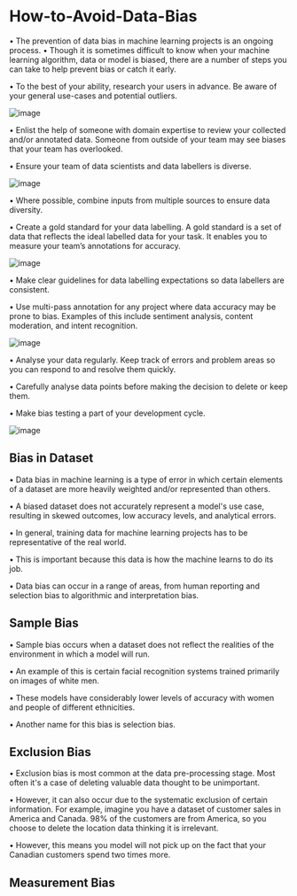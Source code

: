 # How-to-Avoid-Data-Bias

• The prevention of data bias in machine learning projects is an 
ongoing process. 
• Though it is sometimes difficult to know when your machine 
learning algorithm, data or model is biased, there are a number of 
steps you can take to help prevent bias or catch it early.

• To the best of your ability, research your users in advance. Be 
aware of your general use-cases and potential outliers.

![image](https://github.com/user-attachments/assets/1c6e88f5-d147-4c7d-80bc-cea40a2c964e)

• Enlist the help of someone with domain expertise to review your 
collected and/or annotated data. Someone from outside of your 
team may see biases that your team has overlooked.

• Ensure your team of data scientists and data labellers is diverse.

![image](https://github.com/user-attachments/assets/26ad984a-b0f4-48cd-9e40-01766f8e0ad8)

• Where possible, combine inputs from multiple sources to ensure 
data diversity.

• Create a gold standard for your data labelling. A gold standard is a 
set of data that reflects the ideal labelled data for your task. It 
enables you to measure your team’s annotations for accuracy.

![image](https://github.com/user-attachments/assets/5cce6e3e-3e0b-4a04-8d3b-d7d0b60b932c)

• Make clear guidelines for data labelling expectations so data 
labellers are consistent.

• Use multi-pass annotation for any project where data accuracy 
may be prone to bias. Examples of this include sentiment analysis, 
content moderation, and intent recognition.


![image](https://github.com/user-attachments/assets/df0626ae-b2c2-4f7e-9881-4f7b8e9f9cb4)

• Analyse your data regularly. Keep track of errors and problem areas so you can respond to and resolve them quickly.

• Carefully analyse data points before making the decision to delete or keep 
them.

• Make bias testing a part of your development cycle.

![image](https://github.com/user-attachments/assets/7351136f-fd87-4292-9e46-4a8e8fe3a780)


## Bias in Dataset

• Data bias in machine learning is a type of error in which certain elements of a dataset are more heavily weighted and/or represented than others. 

• A biased dataset does not accurately represent a model's use case, resulting in skewed outcomes, low accuracy levels, and analytical errors.

• In general, training data for machine learning projects has to be representative of the real world. 

• This is important because this data is how the machine learns to do its job. 

• Data bias can occur in a range of areas, from human reporting and selection bias to algorithmic and interpretation bias.

## Sample Bias

• Sample bias occurs when a dataset does not reflect the realities of the environment in which a model will run. 

• An example of this is certain facial recognition systems trained primarily on images of white men. 

• These models have considerably lower levels of accuracy with women and people of different ethnicities. 

• Another name for this bias is selection bias.

## Exclusion Bias

• Exclusion bias is most common at the data pre-processing stage. Most often it's a case of deleting valuable data thought to be unimportant. 

• However, it can also occur due to the systematic exclusion of certain information. For example, imagine you have a dataset of customer sales in America and Canada. 98% of the customers are from America, so you choose to delete the location data thinking it is irrelevant. 

• However, this means you model will not pick up on the fact that your Canadian customers spend two times more.

## Measurement Bias










